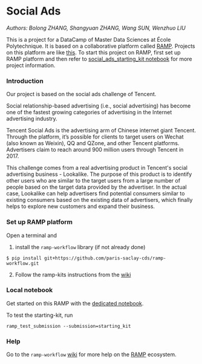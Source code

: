 # Social Ads

_Authors: Bolong ZHANG, Shangyuan ZHANG, Wang SUN, Wenzhuo LIU_

This is a project for a DataCamp of Master Data Sciences at École Polytechnique. It is based on a collaborative platform called [RAMP](https://www.ramp.studio/). Projects on this platform are like [this](https://www.ramp.studio/problems). To start this project on RAMP, first set up RAMP platform and then refer to [social_ads_starting_kit notebook](social_ads_starting_kit.ipynb) for more project information.

### Introduction

Our project is based on the social ads challenge of Tencent.

Social relationship-based advertising (i.e., social advertising) has become one of the fastest growing categories of advertising in the Internet advertising industry.

Tencent Social Ads is the advertising arm of Chinese internet giant Tencent. Through the platform, it’s possible for clients to target users on Wechat (also known as Weixin), QQ and QZone, and other Tencent platforms. Advertisers claim to reach around 900 million users through Tencent in 2017.

This challenge comes from a real advertising product in Tencent's social advertising business - Lookalike. The purpose of this product is to identify other users who are similar to the target users from a large number of people based on the target data provided by the advertiser. In the actual case, Lookalike can help advertisers find potential consumers similar to existing consumers based on the existing data of advertisers, which finally helps to explore new customers and expand their business.

### Set up RAMP platform

Open a terminal and

1. install the `ramp-workflow` library (if not already done)
  ```
  $ pip install git+https://github.com/paris-saclay-cds/ramp-workflow.git
  ```
  
2. Follow the ramp-kits instructions from the [wiki](https://github.com/paris-saclay-cds/ramp-workflow/wiki/Getting-started-with-a-ramp-kit)

### Local notebook

Get started on this RAMP with the [dedicated notebook](social_ads_starting_kit.ipynb).

To test the starting-kit, run


```
ramp_test_submission --submission=starting_kit
```


### Help
Go to the `ramp-workflow` [wiki](https://github.com/paris-saclay-cds/ramp-workflow/wiki) for more help on the [RAMP](http:www.ramp.studio) ecosystem.
